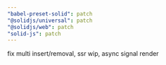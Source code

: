 ```yaml
---
"babel-preset-solid": patch
"@solidjs/universal": patch
"@solidjs/web": patch
"solid-js": patch
---
```


fix multi insert/removal, ssr wip, async signal render
